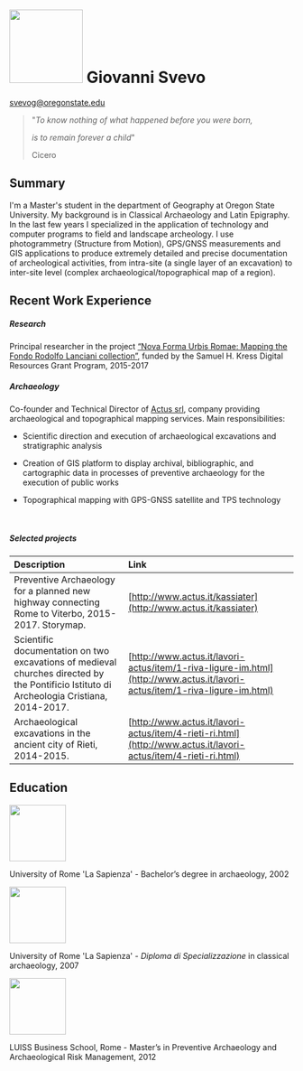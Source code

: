 # <img src="https://avatars3.githubusercontent.com/u/38077878?s=400&u=7b02ac0ee1d83adf2eab97009781148568b1fb11&v=4" width="130px" /> Giovanni Svevo 

[svevog@oregonstate.edu](mailto:svevog@oregonstate.edu)



> "*To know nothing of what happened before you were born,* 
>
> *is to remain forever a child*"
>
> Cicero



## Summary

I'm a Master's student in the department of Geography at Oregon State University. My background is in Classical Archaeology and Latin Epigraphy. In the last few years I specialized in the application of technology and computer programs to field and landscape archeology.  I use photogrammetry (Structure from Motion), GPS/GNSS measurements and GIS applications to produce extremely detailed and precise documentation of archeological activities, from intra-site (a single layer of an excavation) to inter-site level (complex archaeological/topographical map of a region). 



## Recent Work Experience

##### **Research**

Principal researcher in the project [“Nova Forma Urbis Romae: Mapping the Fondo Rodolfo Lanciani collection”](https://exhibits.stanford.edu/lanciani), funded by the Samuel H. Kress Digital Resources Grant Program, 2015-2017

##### **Archaeology**

Co-founder and Technical Director of [Actus srl](http://www.actus.it), company providing archaeological and topographical mapping services. Main responsibilities:

* Scientific direction and execution of archaeological excavations and stratigraphic analysis

* Creation of GIS platform to display archival, bibliographic, and cartographic data in processes of preventive archaeology for the execution of public works 

* Topographical mapping with GPS-GNSS satellite and TPS technology 

  ​


##### Selected projects

| Description                                                  | Link                                                        |
| :----------------------------------------------------------- | :---------------------------------------------------------- |
| Preventive Archaeology for a planned new highway connecting Rome to Viterbo, 2015-2017. Storymap. | [http://www.actus.it/kassiater](http://www.actus.it/kassiater)                               |
| Scientific documentation on two excavations of medieval churches directed by the Pontificio Istituto di Archeologia Cristiana, 2014-2017. | [http://www.actus.it/lavori-actus/item/1-riva-ligure-im.html](http://www.actus.it/lavori-actus/item/1-riva-ligure-im.html) |
| Archaeological excavations in the ancient city of Rieti, 2014-2015. | [http://www.actus.it/lavori-actus/item/4-rieti-ri.html](http://www.actus.it/lavori-actus/item/4-rieti-ri.html)       |



## Education

<img src="https://www.uniroma1.it/sites/default/files/images/logo/sapienza-big.png" width="100px" />  

University of Rome 'La Sapienza' - Bachelor’s degree in archaeology, 2002

<img src="https://www.uniroma1.it/sites/default/files/images/logo/sapienza-big.png" width="100px" />  

University of Rome 'La Sapienza' - *Diploma di Specializzazione* in classical archaeology, 2007

<img src="https://students.uu.nl/sites/default/files/styles/image_385x257/public/images/rebo_use_exchange-luiss.jpg?itok=Qls3VRz3&timestamp=1418386977" width="100px" />  

LUISS Business School, Rome - Master’s in Preventive Archaeology and Archaeological Risk Management, 2012